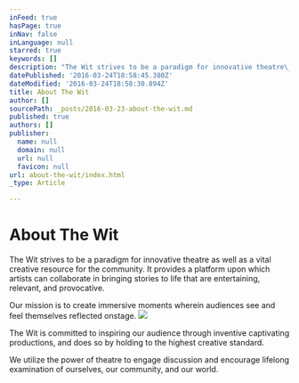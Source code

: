 ```yaml
---
inFeed: true
hasPage: true
inNav: false
inLanguage: null
starred: true
keywords: []
description: "The Wit strives to be a paradigm for innovative theatre\_as well as\_a vital creative\_resource for the community.\_It\_provides\_a platform\_upon\_which artists can collaborate in bringing stories to life\_that\_are entertaining, relevant, and provocative."
datePublished: '2016-03-24T18:58:45.380Z'
dateModified: '2016-03-24T18:58:30.894Z'
title: About The Wit
author: []
sourcePath: _posts/2016-03-23-about-the-wit.md
published: true
authors: []
publisher:
  name: null
  domain: null
  url: null
  favicon: null
url: about-the-wit/index.html
_type: Article

---
```

# About The Wit

The Wit strives to be a paradigm for innovative theatre as well as a vital creative resource for the community. It provides a platform upon which artists can collaborate in bringing stories to life that are entertaining, relevant, and provocative.

Our mission is to create immersive moments wherein audiences see and feel themselves reflected onstage.
![](https://the-grid-user-content.s3-us-west-2.amazonaws.com/b9b06ca9-c20c-4a93-b073-46a8b2b8f7f8.jpg)

The Wit is committed to inspiring our audience through inventive captivating productions, and does so by holding to the highest creative standard. 

We utilize the power of theatre to engage discussion and encourage lifelong examination of ourselves, our community, and our world.